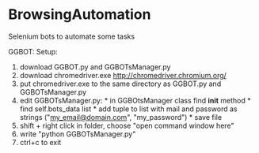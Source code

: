 # BrowsingAutomation
Selenium bots to automate some tasks

GGBOT:
  Setup:
  1) download GGBOT.py and GGBOTsManager.py
  2) download chromedriver.exe http://chromedriver.chromium.org/
  3) put chromedriver.exe to the same directory as GGBOT.py and GGBOTsManager.py
  4) edit GGBOTsManager.py:
    * in GGBOtsManager class find __init__ method
    * find self.bots_data list
    * add tuple to list with mail and password as strings ("my_email@domain.com", "my_password")
    * save file
  5) shift + right click in folder, choose "open command window here"
  6) write "python GGBOTsManager.py"
  7) ctrl+c to exit
